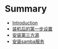 # Summary

* [Introduction](README.md)
* [装机后的第一步设置](zhuang-ji-hou-de-di-yi-bu-she-zhi.md)
* [安装第三方源](an-zhuang-di-san-fang-yuan.md)
* [安装samba服务](an-zhuang-samba-fu-wu.md)

